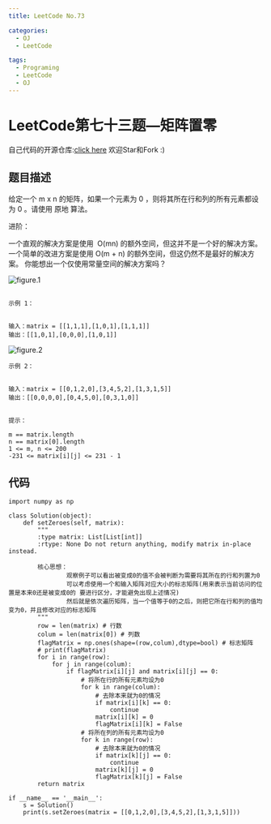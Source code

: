 ```yaml
---
title: LeetCode No.73

categories:
  - OJ
  - LeetCode

tags:
  - Programing
  - LeetCode
  - OJ
---
```


# LeetCode第七十三题—矩阵置零
自己代码的开源仓库:[click here](https://github.com/zs670980918/LeetCode_Coding_Record)  欢迎Star和Fork :)

## 题目描述
给定一个 m x n 的矩阵，如果一个元素为 0 ，则将其所在行和列的所有元素都设为 0 。请使用 原地 算法。

进阶：

一个直观的解决方案是使用  O(mn) 的额外空间，但这并不是一个好的解决方案。
一个简单的改进方案是使用 O(m + n) 的额外空间，但这仍然不是最好的解决方案。
你能想出一个仅使用常量空间的解决方案吗？

![figure.1](https://assets.leetcode.com/uploads/2020/08/17/mat1.jpg)
```

示例 1：


输入：matrix = [[1,1,1],[1,0,1],[1,1,1]]
输出：[[1,0,1],[0,0,0],[1,0,1]]
```
![figure.2](https://assets.leetcode.com/uploads/2020/08/17/mat2.jpg)
```
示例 2：


输入：matrix = [[0,1,2,0],[3,4,5,2],[1,3,1,5]]
输出：[[0,0,0,0],[0,4,5,0],[0,3,1,0]]
 

提示：

m == matrix.length
n == matrix[0].length
1 <= m, n <= 200
-231 <= matrix[i][j] <= 231 - 1
```

## 代码
```
import numpy as np

class Solution(object):
    def setZeroes(self, matrix):
        """
        :type matrix: List[List[int]]
        :rtype: None Do not return anything, modify matrix in-place instead.

        核心思想：
                观察例子可以看出被变成0的值不会被判断为需要将其所在的行和列置为0
                可以考虑使用一个和输入矩阵对应大小的标志矩阵(用来表示当前访问的位置是本来0还是被变成0的 要进行区分，才能避免出现上述情况)
                然后就是依次遍历矩阵，当一个值等于0的之后，则把它所在行和列的值均变为0，并且修改对应的标志矩阵
        """
        row = len(matrix) # 行数
        colum = len(matrix[0]) # 列数
        flagMatrix = np.ones(shape=(row,colum),dtype=bool) # 标志矩阵
        # print(flagMatrix)
        for i in range(row):
            for j in range(colum):
                if flagMatrix[i][j] and matrix[i][j] == 0:
                    # 将所在行的所有元素均设为0
                    for k in range(colum):
                        # 去除本来就为0的情况
                        if matrix[i][k] == 0:
                            continue
                        matrix[i][k] = 0
                        flagMatrix[i][k] = False
                    # 将所在列的所有元素均设为0
                    for k in range(row):
                        # 去除本来就为0的情况
                        if matrix[k][j] == 0:
                            continue
                        matrix[k][j] = 0
                        flagMatrix[k][j] = False
        return matrix

if __name__ == '__main__':
    s = Solution()
    print(s.setZeroes(matrix = [[0,1,2,0],[3,4,5,2],[1,3,1,5]]))
```